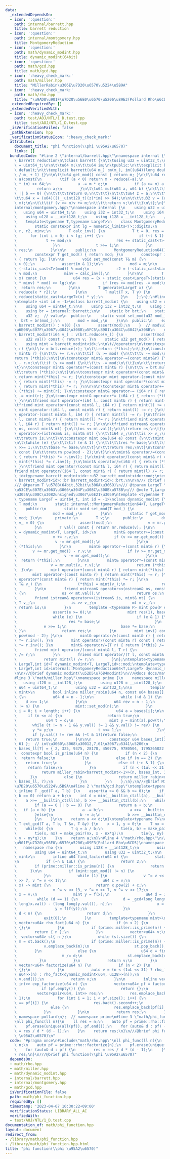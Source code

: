```yaml
---
data:
  _extendedDependsOn:
  - icon: ':question:'
    path: internal/barrett.hpp
    title: barrett reduction
  - icon: ':question:'
    path: internal/montgomery.hpp
    title: MontgomeryReduction
  - icon: ':question:'
    path: math/dynamic_modint.hpp
    title: dynamic_modint(64bit)
  - icon: ':question:'
    path: math/gcd.hpp
    title: math/gcd.hpp
  - icon: ':heavy_check_mark:'
    path: math/miller.hpp
    title: "MillerRabin\u306E\u7D20\u6570\u5224\u5B9A"
  - icon: ':heavy_check_mark:'
    path: math/rho.hpp
    title: "\u9AD8\u901F\u7D20\u56E0\u6570\u5206\u89E3(Pollard Rho\u6CD5)"
  _extendedRequiredBy: []
  _extendedVerifiedWith:
  - icon: ':heavy_check_mark:'
    path: test/AOJ/NTL/1_D.test.cpp
    title: test/AOJ/NTL/1_D.test.cpp
  _isVerificationFailed: false
  _pathExtension: hpp
  _verificationStatusIcon: ':heavy_check_mark:'
  attributes:
    document_title: "phi function(\\phi \u95A2\u6570)"
    links: []
  bundledCode: "#line 2 \"internal/barrett.hpp\"\nnamespace internal {\n\t///@brief\
    \ barrett reduction\n\tclass barrett {\n\t\tusing u32 = uint32_t;\n\t\tusing u64\
    \ = uint64_t;\n\n\t\tu64 m;\n\t\tu64 im;\n\tpublic:\n\t\texplicit barrett() =\
    \ default;\n\t\texplicit barrett(u64 m_) :m(m_), im((u64)(long double)static_cast<u64>(-1)\
    \ / m_ + 1) {}\n\n\t\tu64 get_mod() const { return m; }\n\t\tu64 reduce(int64_t\
    \ a)const{\n        \tif (a < 0) return m - reduce(-a);\n            u64 q = ((__uint128_t)a\
    \ * im) >> 64;\n            a -= m * q;\n            if (a >= m) a -= m;\n   \
    \         return a;\n        }\n\t\tu64 mul(u64 a, u64 b) {\n\t\t\tif (a == 0\
    \ || b == 0) {\n\t\t\t\treturn 0;\n\t\t\t}\n\t\t\tu64 z = a;\n\t\t\tz *= b;\n\t\
    \t\tu64 x = (u64)(((__uint128_t)(z)*im) >> 64);\n\n\t\t\tu32 v = (u32)(z - x *\
    \ m);\n\n\t\t\tif (v >= m)v += m;\n\t\t\treturn v;\n\t\t}\n\t};\n}\n#line 2 \"\
    internal/montgomery.hpp\"\nnamespace internal {\n    using u32 = uint32_t;\n \
    \   using u64 = uint64_t;\n    using i32 = int32_t;\n    using i64 = int64_t;\n\
    \    using u128 = __uint128_t;\n    using i128 = __int128_t;\n    /// @brief MontgomeryReduction\n\
    \    template<typename T,typename LargeT>\n    class MontgomeryReduction64 {\n\
    \        static constexpr int lg = numeric_limits<T>::digits;\n        T mod,\
    \ r, r2, minv;\n        T calc_inv() {\n            T t = 0, res = 0;\n      \
    \      for (int i = 0; i < lg; i++) {\n                if (~t & 1) {\n       \
    \             t += mod;\n                    res += static_cast<T>(1) << i;\n\
    \                }\n                t >>= 1;\n            }\n            return\
    \ res;\n        }\n\n\n    public:\n        MontgomeryReduction64() = default;\n\
    \        constexpr T get_mod() { return mod; }\n        constexpr int get_lg()\
    \ { return lg; }\n\n\n        void set_mod(const T& m) {\n            assert(m\
    \ > 0);\n            assert(m & 1);\n\n            mod = m;\n\n            r =\
    \ (-static_cast<T>(mod)) % mod;\n            r2 = (-static_cast<LargeT>(mod))\
    \ % mod;\n            minv = calc_inv();\n        }\n\n\n        T reduce(LargeT\
    \ x) const {\n            u64 res = (x + static_cast<LargeT>(static_cast<T>(x)\
    \ * minv) * mod) >> lg;\n\n            if (res >= mod)res -= mod;\n          \
    \  return res;\n        }\n\n        T generate(LargeT x) {\n            return\
    \ reduce(x * r2);\n        }\n\n        T mult(T x, T y) {\n            return\
    \ reduce(static_cast<LargeT>(x) * y);\n        }\n    };\n};\n#line 4 \"math/dynamic_modint.hpp\"\
    \ntemplate <int id = -1>\nclass barrett_modint {\n    using u32 = uint32_t;\n\
    \    using u64 = uint64_t;\n\n    using i32 = int32_t;\n    using i64 = int64_t;\n\
    \    using br = internal::barrett;\n\n    static br brt;\n    static u32 mod;\n\
    \    u32 v;  // value\n  public:\n    static void set_mod(u32 mod_) {\n      \
    \  brt = br(mod_);\n        mod = mod_;\n    }\n\n  public:\n    explicit constexpr\
    \ barrett_modint() : v(0) {\n        assert(mod);\n    }  // mod\u304C\u6C7A\u5B9A\
    \u6E08\u307F\u3067\u3042\u308B\u5FC5\u8981\u304C\u3042\u308B\n    explicit constexpr\
    \ barrett_modint(i64 v_) : v(brt.reduce(v_)) {\n        assert(mod);\n    }\n\n\
    \    u32 val() const { return v; }\n    static u32 get_mod() { return mod; }\n\
    \    using mint = barrett_modint<id>;\n\n\t//operators\n\tconstexpr mint& operator=(i64\
    \ r) {\n\t\tv = brt.reduce(r); \n\t\treturn (*this);\n\t}\n\tconstexpr mint& operator+=(const\
    \ mint& r) {\n\t\tv += r.v;\n\t\tif (v >= mod) {\n\t\t\tv -= mod;\n\t\t}\n\t\t\
    return (*this);\n\t}\n\tconstexpr mint& operator-=(const mint&r) {\n\t\tv += mod\
    \ - r.v;\n\t\tif (v >= mod) {\n\t\t\tv -= mod;\n\t\t}\n\n\t\treturn (*this);\n\
    \t}\n\tconstexpr mint& operator*=(const mint& r) {\n\t\tv = brt.mul(v, r.v);\n\
    \t\treturn (*this);\n\t}\n\n\tconstexpr mint operator+(const mint& r) const {\
    \ return mint(*this) += r; }\n\tconstexpr mint operator-(const mint& r) const\
    \ { return mint(*this) -= r; }\n\tconstexpr mint operator*(const mint& r) const\
    \ { return mint(*this) *= r; }\n\n\n\n\tconstexpr mint& operator+= (i64 r) { return\
    \ (*this) += mint(r); }\n\tconstexpr mint& operator-= (i64 r) { return (*this)\
    \ -= mint(r); }\n\tconstexpr mint& operator*= (i64 r) { return (*this) *= mint(r);\
    \ }\n\n\tfriend mint operator+(i64 l, const mint& r) { return mint(l) += r; }\n\
    \tfriend mint operator+(const mint& l, i64 r) { return mint(l) += r; }\n\tfriend\
    \ mint operator-(i64 l, const mint& r) { return mint(l) -= r; }\n\tfriend mint\
    \ operator-(const mint& l, i64 r) { return mint(l) -= r; }\n\tfriend mint operator*(i64\
    \ l, const mint& r) { return mint(l) *= r; }\n\tfriend mint operator*(const mint&\
    \ l, i64 r) { return mint(l) += r; }\n\n\n\tfriend ostream& operator<<(ostream&\
    \ os, const mint& mt) {\n\t\tos << mt.val();\n\t\treturn os;\n\t}\n\tfriend istream&\
    \ operator>>(istream& is, mint& mt) {\n\t\ti64 v_;\n\t\tis >> v_;\n\t\tmt = v_;\n\
    \t\treturn is;\n\t}\n\tconstexpr mint pow(u64 e) const {\n\t\tmint res(1), base(*this);\n\
    \n\t\twhile (e) {\n\t\t\tif (e & 1) {\n\t\t\t\tres *= base;\n\t\t\t}\n\t\t\te\
    \ >>= 1;\n\t\t\tbase *= base;\n\t\t}\n\t\treturn res;\n\t}\n\tconstexpr mint inv()\
    \ const {\n\t\treturn pow(mod - 2);\n\t}\n\n\tmint& operator/=(const mint& r)\
    \ { return (*this) *= r.inv(); }\n\tmint operator/(const mint& r) const { return\
    \ mint(*this) *= r.inv(); }\n\tmint& operator/=(i64 r) { return (*this) /= mint(r);\
    \ }\n\tfriend mint operator/(const mint& l, i64 r) { return mint(l) /= r; }\n\t\
    friend mint operator/(i64 l, const mint& r) { return mint(l) /= r; }\n};\ntemplate<int\
    \ id>typename barrett_modint<id>::u32 barrett_modint<id>::mod;\ntemplate<int id>typename\
    \ barrett_modint<id>::br barrett_modint<id>::brt;\n\n\n/// @brief dynamic_modint(64bit)\n\
    /// @tparam T \u578B(64bit,32bit\u306A\u3069)\n/// @tparam LargeT \u7A4D\u304C\
    \u53CE\u307E\u3063\u3066\u304F\u308C\u308B\u578B\n/// @note T,LargeT\u306E\u3044\
    \u305A\u308C\u3082unsigned\u3067\u6E21\u3059\ntemplate <typename T = uint32_t,\
    \ typename LargeT = uint64_t, int id = -1>\nclass dynamic_modint {\n        static\
    \ T mod;\n        static internal::MontgomeryReduction64<T, LargeT> mr;\n\n  \
    \    public:\n        static void set_mod(T mod_) {\n                mr.set_mod(mod_);\n\
    \                mod = mod_;\n        }\n\n        static T get_mod() { return\
    \ mod; }\n\n      private:\n        T v;\n      public:\n        dynamic_modint(T\
    \ v_ = 0) {\n                assert(mod);\n                v = mr.generate(v_);\n\
    \        }\n        T val() const { return mr.reduce(v); }\n\n        using mint\
    \ = dynamic_modint<T, LargeT, id>;\n        mint& operator+=(const mint& r) {\n\
    \                v += r.v;\n                if (v >= mr.get_mod()) {\n       \
    \                 v -= mr.get_mod();\n                }\n\n                return\
    \ (*this);\n        }\n\n        mint& operator-=(const mint& r) {\n         \
    \       v += mr.get_mod() - r.v;\n                if (v >= mr.get_mod) {\n   \
    \                     v -= mr.get_mod();\n                }\n\n              \
    \  return (*this);\n        }\n\n        mint& operator*=(const mint& r) {\n \
    \               v = mr.mult(v, r.v);\n                return (*this);\n      \
    \  }\n\n        mint operator+(const mint& r) { return mint(*this) += r; }\n \
    \       mint operator-(const mint& r) { return mint(*this) -= r; }\n        mint\
    \ operator*(const mint& r) { return mint(*this) *= r; }\n\n        mint& operator=(const\
    \ T& v_) {\n                (*this) = mint(v_);\n                return (*this);\n\
    \        }\n\n        friend ostream& operator<<(ostream& os, const mint& mt)\
    \ {\n                os << mt.val();\n                return os;\n        }\n\
    \        friend istream& operator>>(istream& is, mint& mt) {\n               \
    \ T v_;\n                is >> v_;\n                mt = v_;\n               \
    \ return is;\n        }\n        template <typename P> mint pow(P e) const {\n\
    \                assert(e >= 0);\n                mint res(1), base(*this);\n\n\
    \                while (e) {\n                        if (e & 1) {\n         \
    \                       res *= base;\n                        }\n            \
    \            e >>= 1;\n                        base *= base;\n               \
    \ }\n                return res;\n        }\n        mint inv() const { return\
    \ pow(mod - 2); }\n\n        mint& operator/=(const mint& r) { return (*this)\
    \ *= r.inv(); }\n        mint operator/(const mint& r) const { return mint(*this)\
    \ *= r.inv(); }\n        mint& operator/=(T r) { return (*this) /= mint(r); }\n\
    \        friend mint operator/(const mint& l, T r) {\n                return mint(l)\
    \ /= r;\n        }\n        friend mint operator/(T l, const mint& r) {\n    \
    \            return mint(l) /= r;\n        }\n};\ntemplate<typename T, typename\
    \ LargeT,int id>T dynamic_modint<T, LargeT,id>::mod;\ntemplate<typename T,typename\
    \ LargeT,int id>internal::MontgomeryReduction64<T,LargeT> dynamic_modint<T,LargeT,id>::mr;\n\
    \n\n///@brief dynamic modint(\u52D5\u7684modint)\n///@docs docs/math/dynamic_modint.md\n\
    #line 3 \"math/miller.hpp\"\nnamespace prime {\n    namespace miller {\n     \
    \   using i128 = __int128_t;\n        using u128 = __uint128_t;\n        using\
    \ u64 = uint64_t;\n        using u32 = uint32_t;\n\n        template<typename\
    \ mint>\n        bool inline miller_rabin(u64 n, const u64 bases[], int length)\
    \ {\n            u64 d = n - 1;\n\n            while (~d & 1) {\n            \
    \    d >>= 1;\n            }\n\n            u64 rev = n - 1;\n            if (mint::get_mod()\
    \ != n) {\n                mint::set_mod(n);\n            }\n            for (int\
    \ i = 0; i < length; i++) {\n                u64 a = bases[i];\n\n           \
    \     if (n <= a) {\n                    return true;\n                }\n   \
    \             u64 t = d;\n                mint y = mint(a).pow(t);\n         \
    \       while (t != n - 1 && y.val() != 1 && y.val() != rev) {\n             \
    \       y *= y;\n                    t <<= 1;\n                }\n\n         \
    \       if (y.val() != rev && (~t & 1))return false;\n            }\n        \
    \    return true;\n        }\n\n\n        constexpr u64 bases_int[3] = { 2, 7,\
    \ 61 };  // int\u3060\u3068\u30012,7,61\u3067\u5341\u5206\n        constexpr u64\
    \ bases_ll[7] = { 2, 325, 9375, 28178, 450775, 9780504, 1795265022 };\n      \
    \  constexpr bool is_prime(u64 n) {\n            if (n < 2) {\n              \
    \  return false;\n            }\n            else if (n == 2) {\n            \
    \    return true;\n            }\n            else if (~n & 1) {\n           \
    \     return false;\n            }\n            if (n < (1ul << 31)) {\n     \
    \           return miller_rabin<barrett_modint<-1>>(n, bases_int, 3);\n      \
    \      }\n            else {\n                return miller_rabin<dynamic_modint<u64,u128,-1>>(n,\
    \ bases_ll, 7);\n            }\n        }\n    };\n};\n///@brief MillerRabin\u306E\
    \u7D20\u6570\u5224\u5B9A\n#line 2 \"math/gcd.hpp\"\ntemplate<typename T>\nconstexpr\
    \ inline T _gcd(T a, T b) {\n    assert(a >= 0 && b >= 0);\n    if (a == 0 ||\
    \ b == 0) return a + b;\n    int d = min(__builtin_ctzll(a), __builtin_ctzll(b));\n\
    \    a >>= __builtin_ctzll(a), b >>= __builtin_ctzll(b);\n    while (a != b) {\n\
    \        if (a == 0 || b == 0) {\n            return a + b;\n        }\n     \
    \   if (a > b) {\n            a -= b;\n            a >>= __builtin_ctzll(a);\n\
    \        }else{\n            b -= a;\n            b >>= __builtin_ctzll(b);\n\
    \        }\n    }\n\n    return a << d;\n}\ntemplate<typename T>\nconstexpr inline\
    \ T ext_gcd(T a, T b, T &x, T &y) {\n    x = 1, y = 0;\n    T nx = 0, ny = 1;\n\
    \    while(b) {\n        T q = a / b;\n        tie(a, b) = make_pair(b, a % b);\n\
    \        tie(x, nx) = make_pair(nx, x - nx*q);\n        tie(y, ny) = make_pair(ny,\
    \ y - ny*q);\n    }\n    return a;\n}\n#line 4 \"math/rho.hpp\"\n///@brief \u9AD8\
    \u901F\u7D20\u56E0\u6570\u5206\u89E3(Pollard Rho\u6CD5)\nnamespace prime {\n \
    \   namespace rho {\n        using i128 = __int128_t;\n        using u128 = __uint128_t;\n\
    \        using u64 = uint64_t;\n        using u32 = uint32_t;\n\n        template<typename\
    \ mint>\n        inline u64 find_factor(u64 n) {\n            static u64 v = 20001;\n\
    \n            if (~n & 1uL) {\n                return 2;\n            }\n    \
    \        if (prime::miller::is_prime(n)) {\n                return n;\n      \
    \      }\n\n            if (mint::get_mod() != n) {\n                mint::set_mod(n);\n\
    \            }\n            while (1) {\n                v ^= v << 13, v ^= v\
    \ >> 7, v ^= v << 17;\n                u64 c = v;\n                auto f = [&](mint\
    \ x) -> mint {\n                    return x.pow(2) + c;\n                };\n\
    \                v ^= v << 13, v ^= v >> 7, v ^= v << 17;\n                mint\
    \ x = v;\n                mint y = f(x);\n                u64 d = 1;\n       \
    \         while (d == 1) {\n                    d = _gcd<long long>(abs((long\
    \ long)x.val() - (long long)y.val()), n);\n                    x = f(x);\n   \
    \                 y = f(f(y));\n                }\n                if (1 < d &&\
    \ d < n) {\n                    return d;\n                }\n            }\n\
    \            exit(0);\n        }\n        template<typename mint>\n        inline\
    \ vector<u64> rho_fact(u64 n) {\n            if (n < 2) {\n                return\
    \ {};\n            }\n            if (prime::miller::is_prime(n)) {\n        \
    \        return { n };\n            }\n            vector<u64> v;\n          \
    \  vector<u64> st{ n };\n            while (st.size()) {\n                u64&\
    \ m = st.back();\n                if (prime::miller::is_prime(m)) {\n        \
    \            v.emplace_back(m);\n                    st.pop_back();\n        \
    \        }\n                else {\n                    u64 d = find_factor<mint>(m);\n\
    \                    m /= d;\n                    st.emplace_back(d);\n      \
    \          }\n            }\n            return v;\n        }\n        inline\
    \ vector<u64> factorize(u64 n) {\n            if (n < 2) {\n                return\
    \ {};\n            }\n            auto v = (n < (1uL << 31) ? rho_fact<dynamic_modint<u32,\
    \ u64>>(n) : rho_fact<dynamic_modint<u64, u128>>(n));\n            sort(v.begin(),\
    \ v.end());\n            return v;\n        }\n\n        inline vector<pair<u64,\
    \ int>> exp_factorize(u64 n) {\n            vector<u64> pf = factorize(n);\n \
    \           if (pf.empty()) {\n                return {};\n            }\n   \
    \         vector<pair<u64, int>> res;\n            res.emplace_back(pf.front(),\
    \ 1);\n            for (int i = 1; i < pf.size(); i++) {\n                if (res.back().first\
    \ == pf[i]) {\n                    res.back().second++;\n                }\n \
    \               else {\n                    res.emplace_back(pf[i], 1);\n    \
    \            }\n            }\n\n            return res;\n        }\n    };  //\
    \ namespace pollard\n};  // namespace prime\n#line 3 \"math/phi_function.hpp\"\
    \nll phi_func(ll n){\n    ll res = n;\n    auto pf = prime::rho::factorize(n);\n\
    \    pf.erase(unique(all(pf)), pf.end());\n    for (auto& d : pf) {\n        res\
    \ = res / d * (d - 1);\n    }\n    return res;\n}\n///@brief phi function(\\phi\
    \ \u95A2\u6570)\n"
  code: "#pragma once\n#include\"math/rho.hpp\"\nll phi_func(ll n){\n    ll res =\
    \ n;\n    auto pf = prime::rho::factorize(n);\n    pf.erase(unique(all(pf)), pf.end());\n\
    \    for (auto& d : pf) {\n        res = res / d * (d - 1);\n    }\n    return\
    \ res;\n}\n///@brief phi function(\\phi \u95A2\u6570)"
  dependsOn:
  - math/rho.hpp
  - math/miller.hpp
  - math/dynamic_modint.hpp
  - internal/barrett.hpp
  - internal/montgomery.hpp
  - math/gcd.hpp
  isVerificationFile: false
  path: math/phi_function.hpp
  requiredBy: []
  timestamp: '2023-04-07 10:30:22+09:00'
  verificationStatus: LIBRARY_ALL_AC
  verifiedWith:
  - test/AOJ/NTL/1_D.test.cpp
documentation_of: math/phi_function.hpp
layout: document
redirect_from:
- /library/math/phi_function.hpp
- /library/math/phi_function.hpp.html
title: "phi function(\\phi \u95A2\u6570)"
---
```

